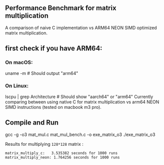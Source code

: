 ## Performance Benchmark for matrix multiplication

A comparison of naive C implementation vs ARM64 NEON SIMD optimized matrix multiplication.

## first check if you have ARM64:

### On macOS:
uname -m  # Should output "arm64"

### On Linux:
lscpu | grep Architecture  # Should show "aarch64" or "arm64"
Currently comparing between using native C for matrix multiplication vs arm64 NEON SIMD instructions (tested on macbook m3 pro).

## Compile and Run 
gcc -g -o3 mat_mul.c mat_mul_bench.c -o exe_matrix_o3
./exe_matrix_o3

Results for multiplying `128*128` matrix : 
```
matrix_multiply_c:   3.535382 seconds for 1000 runs
matrix_multiply_neon: 1.764256 seconds for 1000 runs
```
